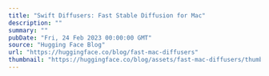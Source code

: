 ```yaml
---
title: "Swift Diffusers: Fast Stable Diffusion for Mac"
description: ""
summary: ""
pubDate: "Fri, 24 Feb 2023 00:00:00 GMT"
source: "Hugging Face Blog"
url: "https://huggingface.co/blog/fast-mac-diffusers"
thumbnail: "https://huggingface.co/blog/assets/fast-mac-diffusers/thumbnail.png"
---
```


